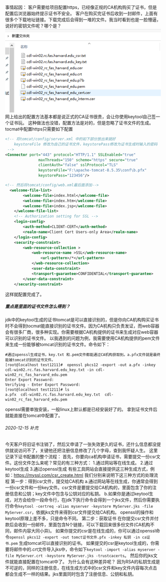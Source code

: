 事情起因：
客户需要给项目配置https，已经像正规的CA机构购买了证书，但是配置后浏览器始终提示证书不安全。
客户在购买完证书后收到一封邮件，上面有很多个下载地址链接。下载完成后会得到一堆的文件。我当时看到也是一脸懵逼，说好的密钥文件呢？哪个是？
![Heap.png](../img/20201211ssl证书截图.png)
网上给出的配置方法基本都是说正式的CA证书很贵，会让你使用keytool自己签一个证书玩。
这种做法也没错，配置方法是对的，但是忽略了证书文件的生成。
tocmat中配置https只需要如下配置
```xml
<!-- 将tomcat/config/server.xml 中的如下部分放出来就好
    keystoreFile 修改为自己的证书文件，keystorePass修改为证书生成时输入的密码
 -->
<Connector port="443" protocol="HTTP/1.1" SSLEnabled="true"
               maxThreads="150" scheme="https" secure="true"
               clientAuth="false" sslProtocol="TLS" 
			   keystoreFile="F:\apache-tomcat-8.5.35\conf\b.pfx" 
			   keystorePass="123456"/>
```
```xml
<!-- 然后将tomcat/config/web.xml最后面添加-->
  <welcome-file-list>
        <welcome-file>index.html</welcome-file>
        <welcome-file>index.htm</welcome-file>
        <welcome-file>index.jsp</welcome-file>
    </welcome-file-list>
	<!-- Authorization setting for SSL --> 
	<login-config> 
		<auth-method>CLIENT-CERT</auth-method> 
		<realm-name>Client Cert Users-only Area</realm-name> 
	</login-config> 
	<security-constraint>  
		<web-resource-collection > 
			<web-resource-name >SSL</web-resource-name> 
				<url-pattern>/*</url-pattern> 
			</web-resource-collection> 
			<user-data-constraint> 
			<transport-guarantee>CONFIDENTIAL</transport-guarantee> 
		</user-data-constraint> 
	</security-constraint>
```
这样就配置完成了。
##### 重点是里面的证书文件怎么得到？
jdk中的keytool生成的证书tomcat是可以直接识别的，但是你向CA机构购买证书时不会得到tocmat能直接识别的证书文件。因为CA机构只负责发证，而web容器会有很多厂商，很多种实现。你需要根据CA机构提供的证书来生成对应web容器可以识别的证书文件。
以我遇到的问题为例，我需要使用CA机构提供的pem文件来生成一份能够被tomcat识别的证书文件。命令如下：
```shell
#通过openssl生成证书，key.txt 和.pem文件都能通过CA机构获取到。a.pfx文件就是最终能被tomcat识别的证书文件。
[root@localhost test1211]#  openssl pkcs12 -export -out a.pfx -inkey cdl-win02.rc.fas.harvard.edu_key.txt -in cdl-win02_rc_fas_harvard_edu.pem
Enter Export Password:
Verifying - Enter Export Password:
[root@localhost test1211]# ls
a.pfx  cdl-win02.rc.fas.harvard.edu_key.txt  cdl-win02_rc_fas_harvard_edu.pem
```
openssl需要单独安装，一般linux上默认都是已经安装好了的。
拿到证书文件后就能直接在tomcat中配置了。

###### 2020-12-15 补充
今天客户将旧证书注销了，然后又申请了一张失效更久的证书，还什么信息都没提供就说访问不了，关键他还把注册信息修改了几个字母，查到我怀疑人生。
这里记录下证书配置的整个流程：
首先，你要向ca机构申请证书，需要提交一份csr文件。这份文件怎么来呢？常见的有三种方式：
1.通过网站等在线生成。
2.通过keytool生成
3.通过openssl生成
有些工具网站会直接提供这三种生成方式，例如：https://myssl.com/csr_create.html
我们分别来说明下这三种方式的处理流程
第一步：得到csr文件，提交给CA机构 
a.通过网站等在线生成，你通常会得到一份csr文件和一份key文件。csr文件是要提交给CA机构的，里面包含了你的注册信息和公钥；key文件中包含与公钥对应的私钥。
b.如果你是通过keytool生成，对方会给你一段命令行，在jdk下执行命令会得到一个jks文件，然后你需要执行命令`keytool -certreq -alias myserver -keystore MyServer.jks -file MyServer.csr`，依据jks文件来得到csr文件提交给CA机构。
openssl的操作和keytool原理上差不多，只是命令不同。
第二步：获取证书
在你提交csr文件并付款后会收到一份邮件，里面包含N个链接，可以下载回来很多份文件(CA机构不同，邮件内容大同小异)。
如果你提交的csr是在线生成的，你可以通过openssl命令`openssl pkcs12 -export -out tomct证书文件.pfx -inkey 私钥 -in ca证书.pem` 生成tomcat可以直接识别的证书。
如果提交的csr是keytool生成的，你需要将邮件中的.crt文件导入jks中，命令如下`keytool -import -alias myserver -file MyServer.crt -keystore MyServer.jks -trustcacerts`。
然后你的jks文件就能直接配置在tomcat中了。
为什么会有这种差异呢？
因为RSA的私钥生成是不可逆的，同样的注册信息，在线生成方式中的csr文件和key文件内容每次点击都会生成不一样的结果。jks里面同时包含了注册信息、公钥和私钥。